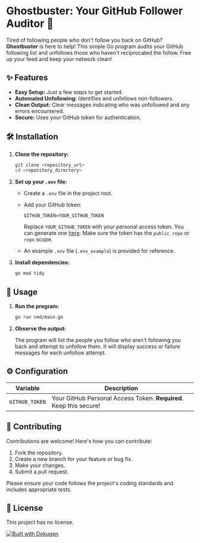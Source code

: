 # Ghostbuster: Your GitHub Follower Auditor 👻

Tired of following people who don't follow you back on GitHub? **Ghostbuster** is here to help! This simple Go program audits your GitHub following list and unfollows those who haven't reciprocated the follow. Free up your feed and keep your network clean!

## ✨ Features

-   **Easy Setup:** Just a few steps to get started.
-   **Automated Unfollowing:** Identifies and unfollows non-followers.
-   **Clean Output:** Clear messages indicating who was unfollowed and any errors encountered.
-   **Secure:** Uses your GitHub token for authentication.

## 🛠️ Installation

1.  **Clone the repository:**

    ```bash
    git clone <repository_url>
    cd <repository_directory>
    ```

2.  **Set up your `.env` file:**

    -   Create a `.env` file in the project root.
    -   Add your GitHub token:

        ```
        GITHUB_TOKEN=YOUR_GITHUB_TOKEN
        ```

        Replace `YOUR_GITHUB_TOKEN` with your personal access token. You can generate one [here](https://github.com/settings/tokens).  Make sure the token has the `public_repo` or `repo` scope.

    -   An example `.env` file (`.env_example`) is provided for reference.

3.  **Install dependencies:**

    ```bash
    go mod tidy
    ```

## 🚀 Usage

1.  **Run the program:**

    ```bash
    go run cmd/main.go
    ```

2.  **Observe the output:**

    The program will list the people you follow who aren't following you back and attempt to unfollow them.  It will display success or failure messages for each unfollow attempt.

## ⚙️ Configuration

| Variable       | Description                                                                       |
| -------------- | --------------------------------------------------------------------------------- |
| `GITHUB_TOKEN` | Your GitHub Personal Access Token.  **Required**.  Keep this secure!               |

## 📜 Contributing

Contributions are welcome! Here's how you can contribute:

1.  Fork the repository.
2.  Create a new branch for your feature or bug fix.
3.  Make your changes.
4.  Submit a pull request.

Please ensure your code follows the project's coding standards and includes appropriate tests.

## 📄 License

This project has no license.

[![Built with Dokugen](https://img.shields.io/badge/Built%20with-Dokugen-brightgreen)](https://github.com/samueltuoyo15/Dokugen)
